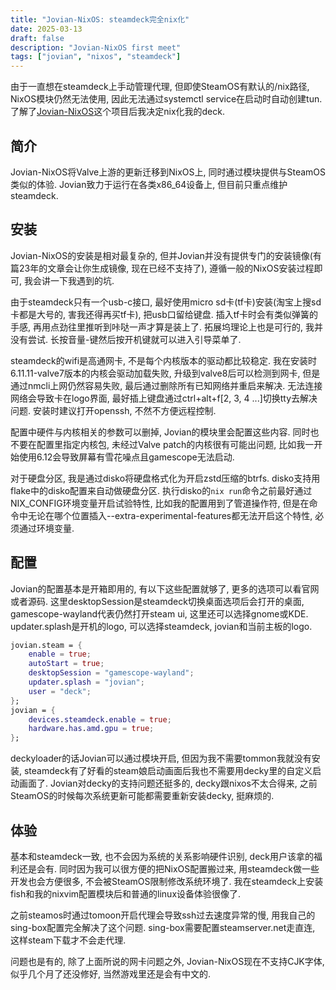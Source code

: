 ```yaml
---
title: "Jovian-NixOS: steamdeck完全nix化"
date: 2025-03-13
draft: false
description: "Jovian-NixOS first meet"
tags: ["jovian", "nixos", "steamdeck"]
---
```


由于一直想在steamdeck上手动管理代理, 但即使SteamOS有默认的/nix路径, NixOS模块仍然无法使用, 因此无法通过systemctl service在启动时自动创建tun. 了解了[Jovian-NixOS](https://github.com/Jovian-Experiments/Jovian-NixOS/tree/development)这个项目后我决定nix化我的deck.

## 简介

Jovian-NixOS将Valve上游的更新迁移到NixOS上, 同时通过模块提供与SteamOS类似的体验. Jovian致力于运行在各类x86_64设备上, 但目前只重点维护steamdeck.

## 安装

Jovian-NixOS的安装是相对最复杂的, 但并Jovian并没有提供专门的安装镜像(有篇23年的文章会让你生成镜像, 现在已经不支持了), 遵循一般的NixOS安装过程即可, 我会讲一下我遇到的坑.

由于steamdeck只有一个usb-c接口, 最好使用micro sd卡(tf卡)安装(淘宝上搜sd卡都是大号的, 害我还得再买tf卡), 把usb口留给键盘. 插入tf卡时会有类似弹簧的手感, 再用点劲往里推听到咔哒一声才算是装上了. 拓展坞理论上也是可行的, 我并没有尝试. 长按音量-键然后按开机键就可以进入引导菜单了.

steamdeck的wifi是高通网卡, 不是每个内核版本的驱动都比较稳定. 我在安装时6.11.11-valve7版本的内核会驱动加载失败, 升级到valve8后可以检测到网卡, 但是通过nmcli上网仍然容易失败, 最后通过删除所有已知网络并重启来解决. 无法连接网络会导致卡在logo界面, 最好插上键盘通过ctrl+alt+f[2, 3, 4 ...]切换tty去解决问题. 安装时建议打开openssh, 不然不方便远程控制.

配置中硬件与内核相关的参数可以删掉, Jovian的模块里会配置这些内容. 同时也不要在配置里指定内核包, 未经过Valve patch的内核很有可能出问题, 比如我一开始使用6.12会导致屏幕有雪花噪点且gamescope无法启动.

对于硬盘分区, 我是通过disko将硬盘格式化为开启zstd压缩的btrfs. disko支持用flake中的disko配置来自动做硬盘分区. 执行disko的`nix run`命令之前最好通过NIX_CONFIG环境变量开启试验特性, 比如我的配置用到了管道操作符, 但是在命令中无论在哪个位置插入--extra-experimental-features都无法开启这个特性, 必须通过环境变量.

## 配置

Jovian的配置基本是开箱即用的, 有以下这些配置就够了, 更多的选项可以看官网或者源码. 这里desktopSession是steamdeck切换桌面选项后会打开的桌面, gamescope-wayland代表仍然打开steam ui, 这里还可以选择gnome或KDE. updater.splash是开机的logo, 可以选择steamdeck, jovian和当前主板的logo.

```nix
jovian.steam = {
    enable = true;
    autoStart = true;
    desktopSession = "gamescope-wayland";
    updater.splash = "jovian";
    user = "deck";
};
jovian = {
    devices.steamdeck.enable = true;
    hardware.has.amd.gpu = true;
};
```

deckyloader的话Jovian可以通过模块开启, 但因为我不需要tommon我就没有安装, steamdeck有了好看的steam娘启动画面后我也不需要用decky里的自定义启动画面了. Jovian对decky的支持问题还挺多的, decky跟nixos不太合得来, 之前SteamOS的时候每次系统更新可能都需要重新安装decky, 挺麻烦的.

## 体验

基本和steamdeck一致, 也不会因为系统的关系影响硬件识别, deck用户该拿的福利还是会有. 同时因为我可以很方便的把NixOS配置搬过来, 用steamdeck做一些开发也会方便很多, 不会被SteamOS限制修改系统环境了. 我在steamdeck上安装fish和我的nixvim配置模块后和普通的linux设备体验很像了.

之前steamos时通过tomoon开启代理会导致ssh过去速度异常的慢, 用我自己的sing-box配置完全解决了这个问题. sing-box需要配置steamserver.net走直连, 这样steam下载才不会走代理.

问题也是有的, 除了上面所说的网卡问题之外, Jovian-NixOS现在不支持CJK字体, 似乎几个月了还没修好, 当然游戏里还是会有中文的.
